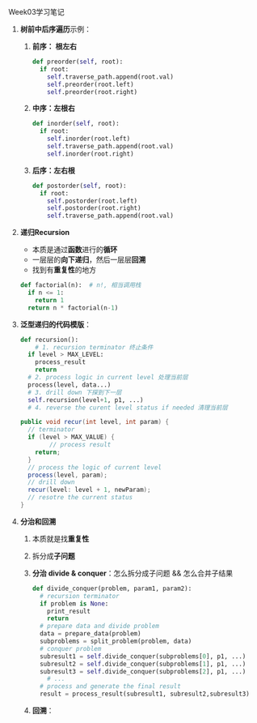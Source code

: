 Week03学习笔记

1. **树前中后序遍历**示例： 

    1. **前序： 根左右**

        ```python
        def preorder(self, root):
          if root:
            self.traverse_path.append(root.val)
            self.preorder(root.left)
            self.preorder(root.right)
        ```

    2. **中序：左根右**

        ```python
        def inorder(self, root):
          if root:
            self.inorder(root.left)
            self.traverse_path.append(root.val)
            self.inorder(root.right)
        ```

    3. **后序：左右根**

        ```python
        def postorder(self, root):
          if root:
            self.postorder(root.left)
            self.postorder(root.right)
            self.traverse_path.append(root.val)
        ```

2. **递归Recursion**

    - 本质是通过**函数**进行的**循环**
    - 一层层的**向下递归**，然后一层层**回溯**
    - 找到有**重复性**的地方

    ```python
    def factorial(n):  # n!, 相当调用栈
      if n <= 1:
        return 1 
      return n * factorial(n-1)
    ```

3. **泛型递归的代码模版**：

    ```python
    def recursion():
    	# 1. recursion terminator 终止条件
      if level > MAX_LEVEL:
        process_result 
        return 
      # 2. process logic in current level 处理当前层
      process(level, data...)
      # 3. drill down 下探到下一层
      self.recursion(level+1, p1, ...) 
      # 4. reverse the curent level status if needed 清理当前层
    ```

    ```java
    public void recur(int level, int param) {
      // terminator 
      if (level > MAX_VALUE) {
     		// process result 
        return; 
      }
      // process the logic of current level 
      process(level, param);
      // drill down
      recur(level: level + 1, newParam);
      // resotre the current status  
    }
    ```

4. **分治和回溯**

    1. 本质就是找**重复性**

    2. 拆分成**子问题**

    3. **分治 divide & conquer**：怎么拆分成子问题 && 怎么合并子结果

        ```python 
        def divide_conquer(problem, param1, param2):
          # recursion terminator 
          if problem is None: 
            print_result 
            return 
          # prepare data and divide problem
          data = prepare_data(problem)
          subproblems = split_problem(problem, data)
          # conquer problem 
          subresult1 = self.divide_conquer(subproblems[0], p1, ...)
          subresult2 = self.divide_conquer(subproblems[1], p1, ...)
          subresult3 = self.divide_conquer(subproblems[2], p1, ...)
        	# ... 
          # process and generate the final result 
          result = process_result(subresult1, subresult2,subresult3)
        ```

    4. **回溯**： 

